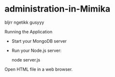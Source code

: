# administration-in-Mimika
bljrr ngetikk gusyyy

Running the Application
- Start your MongoDB server
- Run your Node.js server:

    node server.js
  
Open HTML file in a web browser.
